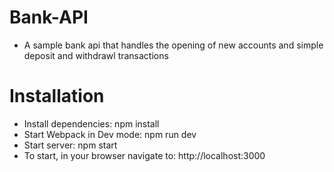 # Bank-API
- A sample bank api that handles the opening of new accounts and simple deposit and withdrawl transactions

# Installation
- Install dependencies: npm install
- Start Webpack in Dev mode: npm run dev
- Start server: npm start
- To start, in your browser navigate to: http://localhost:3000